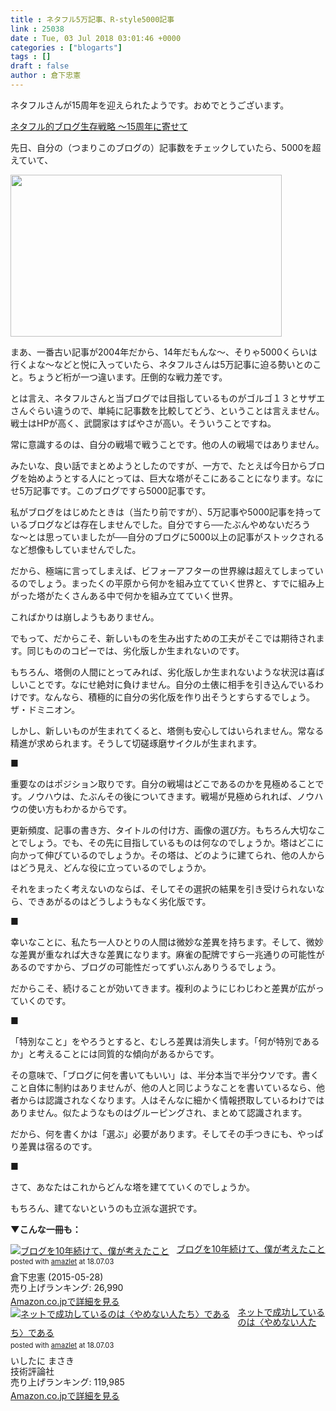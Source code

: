 ```yaml
---
title : ネタフル5万記事、R-style5000記事
link : 25038
date : Tue, 03 Jul 2018 03:01:46 +0000
categories : ["blogarts"]
tags : []
draft : false
author : 倉下忠憲
---
```


ネタフルさんが15周年を迎えられたようです。おめでとうございます。

<a href="http://netafull.net/diary/058176.html">ネタフル的ブログ生存戦略 〜15周年に寄せて</a>

先日、自分の（つまりこのブログの）記事数をチェックしていたら、5000を超えていて、

<a href="https://rashita.net/blog/?attachment_id=25039" rel="attachment wp-att-25039"><img src="https://rashita.net/blog/wp-content/uploads/2018/07/screenshot.png" alt="" width="434" height="259" class="alignnone size-full wp-image-25039" /></a>

まあ、一番古い記事が2004年だから、14年だもんな〜、そりゃ5000くらいは行くよな〜などと悦に入っていたら、ネタフルさんは5万記事に迫る勢いとのこと。ちょうど桁が一つ違います。圧倒的な戦力差です。

とは言え、ネタフルさんと当ブログでは目指しているものがゴルゴ１３とサザエさんぐらい違うので、単純に記事数を比較してどう、ということは言えません。戦士はHPが高く、武闘家はすばやさが高い。そういうことですね。

常に意識するのは、自分の戦場で戦うことです。他の人の戦場ではありません。

みたいな、良い話でまとめようとしたのですが、一方で、たとえば今日からブログを始めようとする人にとっては、巨大な塔がそこにあることになります。なにせ5万記事です。このブログですら5000記事です。

私がブログをはじめたときは（当たり前ですが）、5万記事や5000記事を持っているブログなどは存在しませんでした。自分ですら──たぶんやめないだろうな〜とは思っていましたが──自分のブログに5000以上の記事がストックされるなど想像もしていませんでした。

だから、極端に言ってしまえば、ビフォーアフターの世界線は超えてしまっているのでしょう。まったくの平原から何かを組み立てていく世界と、すでに組み上がった塔がたくさんある中で何かを組み立てていく世界。

こればかりは崩しようもありません。

でもって、だからこそ、新しいものを生み出すための工夫がそこでは期待されます。同じもののコピーでは、劣化版しか生まれないのです。

もちろん、塔側の人間にとってみれば、劣化版しか生まれないような状況は喜ばしいことです。なにせ絶対に負けません。自分の土俵に相手を引き込んでいるわけです。なんなら、積極的に自分の劣化版を作り出そうとすらするでしょう。ザ・ドミニオン。

しかし、新しいものが生まれてくると、塔側も安心してはいられません。常なる精進が求められます。そうして切磋琢磨サイクルが生まれます。

■

重要なのはポジション取りです。自分の戦場はどこであるのかを見極めることです。ノウハウは、たぶんその後についてきます。戦場が見極められれば、ノウハウの使い方もわかるからです。

更新頻度、記事の書き方、タイトルの付け方、画像の選び方。もちろん大切なことでしょう。でも、その先に目指しているものは何なのでしょうか。塔はどこに向かって伸びているのでしょうか。その塔は、どのように建てられ、他の人からはどう見え、どんな役に立っているのでしょうか。

それをまったく考えないのならば、そしてその選択の結果を引き受けられないなら、できあがるのはどうしようもなく劣化版です。

■

幸いなことに、私たち一人ひとりの人間は微妙な差異を持ちます。そして、微妙な差異が重なれば大きな差異になります。麻雀の配牌ですら一兆通りの可能性があるのですから、ブログの可能性だってずいぶんありうるでしょう。

だからこそ、続けることが効いてきます。複利のようにじわじわと差異が広がっていくのです。

■

「特別なこと」をやろうとすると、むしろ差異は消失します。「何が特別であるか」と考えることには同質的な傾向があるからです。

その意味で、「ブログに何を書いてもいい」は、半分本当で半分ウソです。書くこと自体に制約はありませんが、他の人と同じようなことを書いているなら、他者からは認識されなくなります。人はそんなに細かく情報摂取しているわけではありません。似たようなものはグルーピングされ、まとめて認識されます。

だから、何を書くかは「選ぶ」必要があります。そしてその手つきにも、やっぱり差異は宿るのです。

■

さて、あなたはこれからどんな塔を建てていくのでしょうか。

もちろん、建てないというのも立派な選択です。

<strong>▼こんな一冊も：</strong>

<div class="amazlet-box" style="margin-bottom:0px;"><div class="amazlet-image" style="float:left;margin:0px 12px 1px 0px;"><a href="http://www.amazon.co.jp/exec/obidos/ASIN/B00YI05M1K/rashita1000-22/ref=nosim/" name="amazletlink" target="_blank"><img src="https://images-fe.ssl-images-amazon.com/images/I/41qzGeKnNEL._SL160_.jpg" alt="ブログを10年続けて、僕が考えたこと" style="border: none;" /></a></div><div class="amazlet-info" style="line-height:120%; margin-bottom: 10px"><div class="amazlet-name" style="margin-bottom:10px;line-height:120%"><a href="http://www.amazon.co.jp/exec/obidos/ASIN/B00YI05M1K/rashita1000-22/ref=nosim/" name="amazletlink" target="_blank">ブログを10年続けて、僕が考えたこと</a><div class="amazlet-powered-date" style="font-size:80%;margin-top:5px;line-height:120%">posted with <a href="http://www.amazlet.com/" title="amazlet" target="_blank">amazlet</a> at 18.07.03</div></div><div class="amazlet-detail">倉下忠憲 (2015-05-28)<br />売り上げランキング: 26,990<br /></div><div class="amazlet-sub-info" style="float: left;"><div class="amazlet-link" style="margin-top: 5px"><a href="http://www.amazon.co.jp/exec/obidos/ASIN/B00YI05M1K/rashita1000-22/ref=nosim/" name="amazletlink" target="_blank">Amazon.co.jpで詳細を見る</a></div></div></div><div class="amazlet-footer" style="clear: left"></div></div>

<div class="amazlet-box" style="margin-bottom:0px;"><div class="amazlet-image" style="float:left;margin:0px 12px 1px 0px;"><a href="http://www.amazon.co.jp/exec/obidos/ASIN/4774144681/rashita1000-22/ref=nosim/" name="amazletlink" target="_blank"><img src="https://images-fe.ssl-images-amazon.com/images/I/41ao3dJWXnL._SL160_.jpg" alt="ネットで成功しているのは〈やめない人たち〉である" style="border: none;" /></a></div><div class="amazlet-info" style="line-height:120%; margin-bottom: 10px"><div class="amazlet-name" style="margin-bottom:10px;line-height:120%"><a href="http://www.amazon.co.jp/exec/obidos/ASIN/4774144681/rashita1000-22/ref=nosim/" name="amazletlink" target="_blank">ネットで成功しているのは〈やめない人たち〉である</a><div class="amazlet-powered-date" style="font-size:80%;margin-top:5px;line-height:120%">posted with <a href="http://www.amazlet.com/" title="amazlet" target="_blank">amazlet</a> at 18.07.03</div></div><div class="amazlet-detail">いしたに まさき <br />技術評論社 <br />売り上げランキング: 119,985<br /></div><div class="amazlet-sub-info" style="float: left;"><div class="amazlet-link" style="margin-top: 5px"><a href="http://www.amazon.co.jp/exec/obidos/ASIN/4774144681/rashita1000-22/ref=nosim/" name="amazletlink" target="_blank">Amazon.co.jpで詳細を見る</a></div></div></div><div class="amazlet-footer" style="clear: left"></div></div>
